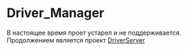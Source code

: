 # Driver_Manager

В настоящее время проет устарел и не поддерживается. Продолжением является проект [DriverServer](https://github.com/prosto-kosmos/DraverServer)
